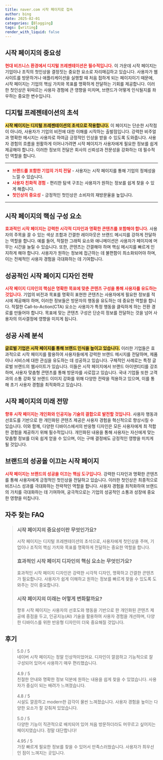 ```yaml
---
title: naver.com 시작 페이지로 접속
author: bing
date: 2025-02-01
categories: [Blogging]
tags: [writing]
render_with_liquid: false
---
```



<h2 id='시작 페이지의 중요성'>시작 페이지의 중요성</h2>

<p><b><span style="color: #ee2323;">현대 비즈니스 환경에서 디지털 프레젠테이션은 필수적입니다.</span></b> 이 가운데 시작 페이지는 기업이나 조직의 첫인상을 결정짓는 중요한 요소로 자리매김하고 있습니다. 사용자가 웹사이트를 방문하거나 애플리케이션을 실행할 때 처음 접하게 되는 페이지이기 때문에, 시작 페이지는 기업의 핵심 가치와 목표를 명확하게 전달하는 기회를 제공합니다. 이러한 첫인상은 뒤따르는 사용자 경험에 큰 영향을 미치며, 브랜드가 어떻게 인식될지를 좌우하는 중요한 변수입니다.</p>

<h2 id='디지털 프레젠테이션의 초석'>디지털 프레젠테이션의 초석</h2>

<p><b><span style="background-color: #ffe066;">시작 페이지는 디지털 프레젠테이션의 초석으로 작용합니다.</span></b> 이 페이지는 단순한 시작점이 아니라, 사용자가 기업의 비전에 대한 이해를 시작하는 출발점입니다. 강력한 비주얼과 명확한 메시지는 사용자로 하여금 긍정적인 인상을 받을 수 있도록 도와줍니다. 사용자 경험의 흐름을 원활하게 이어나가려면 시작 페이지가 사용자에게 필요한 정보를 쉽게 제공해야 합니다. 이러한 정보의 전달은 회사의 신뢰성과 전문성을 강화하는 데 필수적인 역할을 합니다.</p>

<hr />

<ul>
    <li><b><span style="color: #ee2323;">브랜드를 포함한 기업의 가치 전달</span></b> - 사용자는 시작 페이지를 통해 기업의 정체성을 느낄 수 있습니다.</li>
    <li><b><span style="color: #ee2323;">사용자 친화적 경험</span></b> - 편리한 탐색 구조는 사용자가 원하는 정보를 쉽게 찾을 수 있게 해줍니다.</li>
    <li><b><span style="color: #ee2323;">첫인상의 중요성</span></b> - 긍정적인 첫인상은 소비자의 재방문율을 높입니다.</li>
</ul>

<hr />

<h2 id='시작 페이지의 핵심 구성 요소'>시작 페이지의 핵심 구성 요소</h2>

<p><b><span style="color: #ee2323;">효과적인 시작 페이지는 강력한 시각적 디자인과 명확한 콘텐츠를 포함해야 합니다.</span></b> 사용자의 주목을 끌 수 있는 색상 조합과 간결한 레이아웃은 브랜드 메시지를 강하게 전달하는 역할을 합니다. 예를 들어, 적절한 그래픽 요소와 애니메이션은 사용자가 페이지에 머무는 시간을 늘릴 수 있습니다. 또한, 콘텐츠는 간결해야 하며 핵심 메시지를 빠르게 인지하게 해야 합니다. 사용자가 원하는 정보에 접근하는 데 불편함이 최소화되어야 하며, 이는 전체적인 사용자 경험을 극대화하는 데 기여합니다.</p>

<h2 id='성공적인 시작 페이지 디자인 전략'>성공적인 시작 페이지 디자인 전략</h2>

<p><b><span style="color: #ee2323;">시작 페이지 디자인의 핵심은 명확한 목표에 맞춘 콘텐츠 구성을 통해 사용자를 유도하는 것입니다.</span></b> 기업의 비전과 목표를 명확히 표현한 콘텐츠는 사용자에게 필요한 정보를 적시에 제공해야 하며, 이러한 정보들은 방문자의 행동을 유도하는 데 중요한 역할을 합니다. 적절한 Call-to-Action(CTA) 요소는 사용자가 특정 행동을 클릭하게 하는 전환 경로를 만들어야 합니다. 목표에 맞는 콘텐츠 구성은 단순히 정보를 전달하는 것을 넘어 사용자의 의사결정에 영향을 미치게 됩니다.</p>

<h2 id='성공 사례 분석'>성공 사례 분석</h2>

<p><b><span style="background-color: #ffe066;">글로벌 기업은 시작 페이지를 통해 브랜드 인식을 높이고 있습니다.</span></b> 이러한 기업들은 효과적으로 시작 페이지를 활용하여 사용자들에게 강력한 브랜드 메시지를 전달하며, 제품이나 서비스에 대한 관심을 유도하는 데 성공하고 있습니다. 구체적인 사례로는 특정 글로벌 브랜드의 웹사이트가 있습니다. 이들은 시작 페이지에서 브랜드 아이덴티티를 강조하며, 사용자 맞춤형 콘텐츠를 통해 방문자를 사로잡고 있습니다. 국내 기업들 또한 고객과의 소통 강화 및 브랜드 이미지 강화를 위해 다양한 전략을 적용하고 있으며, 이를 통해 초기 사용자 경험을 최적화하고 있습니다.</p>

<h2 id='시작 페이지의 미래 전망'>시작 페이지의 미래 전망</h2>

<p><b><span style="color: #ee2323;">향후 시작 페이지는 개인화와 인공지능 기술의 결합으로 발전할 것입니다.</span></b> 사용자 행동과 선호도를 기반으로 한 개인화된 콘텐츠 제공은 사용자 경험을 혁신적으로 향상시킬 수 있습니다. 이와 함께, 다양한 디바이스에서의 반응형 디자인은 모든 사용자에게 최 적합한 경험을 제공하기 위해 필수적입니다. 개인화된 내용을 통해 사용자는 자신에게 맞는 맞춤형 정보를 더욱 쉽게 얻을 수 있으며, 이는 구매 결정에도 긍정적인 영향을 미치게 될 것입니다.</p>

<h2 id='브랜드의 성공을 이끄는 시작 페이지'>브랜드의 성공을 이끄는 시작 페이지</h2>

<p><b><span style="color: #ee2323;">시작 페이지는 브랜드의 성공을 이끄는 핵심 도구입니다.</span></b> 강력한 디자인과 명확한 콘텐츠를 통해 사용자에게 긍정적인 첫인상을 전달하고 있습니다. 이러한 첫인상은 최종적으로 비즈니스 성과를 극대화하는 전략적인 역할을 합니다. 사용자 경험을 최적화하여 브랜드의 가치를 극대화하는 데 기여하여, 궁극적으로는 기업의 성공적인 소통과 성장에 중요한 영향을 미칩니다.</p>


<h2 id='자주_찾는_FAQ'>자주 찾는 FAQ</h2>
<div itemscope="" itemtype="https://schema.org/FAQPage"> 
<blockquote> 
<div itemscope="" itemprop="mainEntity" itemtype="https://schema.org/Question"> 
<h3 itemprop="name">시작 페이지의 중요성이란 무엇인가요?</h3> 
<div itemscope="" itemprop="acceptedAnswer" itemtype="https://schema.org/Answer"> 
<span itemprop="text"> 
<p>시작 페이지는 디지털 프레젠테이션의 초석으로, 사용자에게 첫인상을 주며, 기업이나 조직의 핵심 가치와 목표를 명확하게 전달하는 중요한 역할을 합니다.</p> 
</span> 
</div> 
</div> 
<div itemscope="" itemprop="mainEntity" itemtype="https://schema.org/Question"> 
<h3 itemprop="name">효과적인 시작 페이지 디자인의 핵심 요소는 무엇인가요?</h3> 
<div itemscope="" itemprop="acceptedAnswer" itemtype="https://schema.org/Answer"> 
<span itemprop="text"> 
<p>효과적인 시작 페이지 디자인은 강력한 시각적 디자인, 명확하고 간결한 콘텐츠가 필요합니다. 사용자가 쉽게 이해하고 원하는 정보를 빠르게 찾을 수 있도록 도와주는 것이 중요합니다.</p> 
</span> 
</div> 
</div> 
<div itemscope="" itemprop="mainEntity" itemtype="https://schema.org/Question"> 
<h3 itemprop="name">시작 페이지의 미래는 어떻게 변화할까요?</h3> 
<div itemscope="" itemprop="acceptedAnswer" itemtype="https://schema.org/Answer"> 
<span itemprop="text"> 
<p>향후 시작 페이지는 사용자의 선호도와 행동을 기반으로 한 개인화된 콘텐츠 제공에 중점을 두고, 인공지능(AI) 기술을 활용하여 사용자 경험을 개선하며, 다양한 디바이스를 위한 반응형 디자인이 더욱 중요해질 것입니다.</p> 
</span> 
</div> 
</div> 
</blockquote> 
</div>
<h2 id='후기'>후기</h2>
<div itemscope itemtype="https://schema.org/Product">
  <blockquote>
  <div itemprop="review" itemscope itemtype="https://schema.org/Review">
      <div itemprop="reviewRating" itemscope itemtype="https://schema.org/Rating"> <span itemprop="ratingValue">5.0</span> / <span itemprop="bestRating">5</span> </div>
      <span itemprop="reviewBody">네이버 시작 페이지는 정말 인상적이었어요. 디자인이 깔끔하고 기능적으로 잘 구성되어 있어서 사용하기 매우 편리했습니다.</span>
  </div>
  <br>
  <div itemprop="review" itemscope itemtype="https://schema.org/Review">
      <div itemprop="reviewRating" itemscope itemtype="https://schema.org/Rating"> <span itemprop="ratingValue">4.9</span> / <span itemprop="bestRating">5</span> </div>
      <span itemprop="reviewBody">친절한 안내와 명확한 정보 덕분에 원하는 내용을 쉽게 찾을 수 있었습니다. 사용자가 중심이 되는 배려가 느껴졌습니다.</span>
  </div>
  <br>
  <div itemprop="review" itemscope itemtype="https://schema.org/Review">
      <div itemprop="reviewRating" itemscope itemtype="https://schema.org/Rating"> <span itemprop="ratingValue">4.8</span> / <span itemprop="bestRating">5</span> </div>
      <span itemprop="reviewBody">시설도 깔끔하고 modern한 감각이 물씬 느껴졌습니다. 사용자 경험을 높이는 다양한 요소가 잘 갖춰져 있었습니다.</span>
  </div>
  <br>
  <div itemprop="review" itemscope itemtype="https://schema.org/Review">
      <div itemprop="reviewRating" itemscope itemtype="https://schema.org/Rating"> <span itemprop="ratingValue">5.0</span> / <span itemprop="bestRating">5</span> </div>
      <span itemprop="reviewBody">다양한 기능이 직관적으로 배치되어 있어 처음 방문하더라도 머무르고 싶어지는 페이지였습니다. 정말 대단합니다!</span>
  </div>
  <br>
  <div itemprop="review" itemscope itemtype="https://schema.org/Review">
      <div itemprop="reviewRating" itemscope itemtype="https://schema.org/Rating"> <span itemprop="ratingValue">4.95</span> / <span itemprop="bestRating">5</span> </div>
      <span itemprop="reviewBody">가장 빠르게 필요한 정보를 찾을 수 있어서 만족스러웠습니다. 사용자가 최우선인 점이 느껴지는 곳입니다.</span>
  </div>
  </blockquote>
</div>
